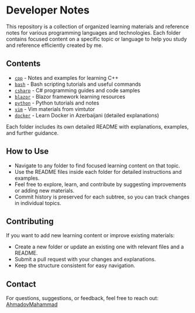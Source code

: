 # Developer Notes

This repository is a collection of organized learning materials and reference notes for various programming languages and technologies. Each folder contains focused content on a specific topic or language to help you study and reference efficiently created by me.

## Contents

- [`cpp`](./cpp) - Notes and examples for learning C++
- [`bash`](./bash) - Bash scripting tutorials and useful commands
- [`csharp`](./csharp) - C# programming guides and code samples
- [`blazor`](./blazor) - Blazor framework learning resources
- [`python`](./python) - Python tutorials and notes
- [`vim`](./vim) - Vim materials from vimtutor
- [`docker`](./docker) - Learn Docker in Azerbaijani (detailed explanations)

Each folder includes its own detailed README with explanations, examples, and further guidance.

## How to Use

- Navigate to any folder to find focused learning content on that topic.
- Use the README files inside each folder for detailed instructions and examples.
- Feel free to explore, learn, and contribute by suggesting improvements or adding new materials.
- Commit history is preserved for each subtree, so you can track changes in individual topics.

## Contributing

If you want to add new learning content or improve existing materials:

- Create a new folder or update an existing one with relevant files and a README.
- Submit a pull request with your changes and explanations.
- Keep the structure consistent for easy navigation.

## Contact

For questions, suggestions, or feedback, feel free to reach out: [AhmadovMahammad](https://github.com/AhmadovMahammad)
